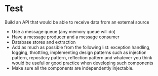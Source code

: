 # Test

 Build an API that would be able to receive data from an external source
- Use a message queue (any memory queue will do)
- Have a message producer and a message consumer
- Database stores and extraction
- Add as much as possible from the following list: exception handling, logging, throttling, implementing design patterns such as injection pattern, repository pattern, reflection pattern and whatever you think would be useful or good practice when developing such components
- Make sure all the components are independently injectable.

